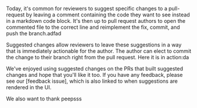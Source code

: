 Today, it's common for reviewers to suggest specific changes to a pull-request by leaving a comment containing the code they want to see instead in a markdown code block. It's then up to pull request authors to open the commented file to the correct line and reimplement the fix, commit, and push the branch.adfad

Suggested changes allow reviewers to leave these suggestions in a way that is immediately actionable for the author. The author can elect to commit the change to their branch right from the pull request. Here it is in action:da


We've enjoyed using suggested changes on the PRs that built suggested changes and hope that you'll like it too. If you have any feedback, please see our [feedback issue], which is also linked to when suggestions are rendered in the UI.

We also want to thank peepsss

